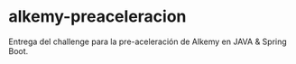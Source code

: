 # alkemy-preaceleracion
Entrega del challenge para la pre-aceleración de Alkemy en JAVA &amp; Spring Boot.
